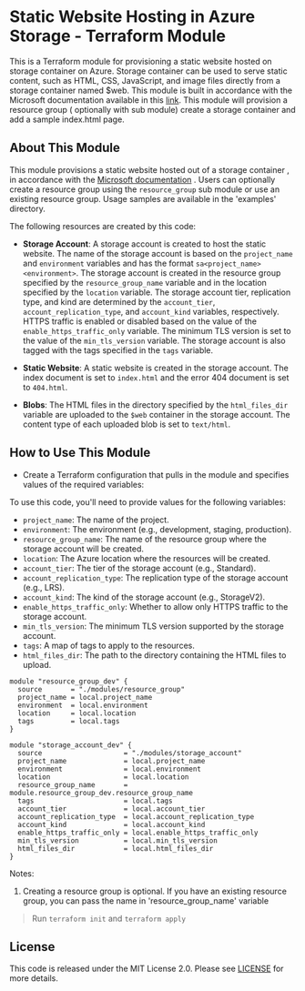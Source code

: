 # Static Website Hosting in Azure Storage - Terraform Module

This is a Terraform module for provisioning a static website hosted on storage container on Azure.  Storage container can be used to serve static content, such as HTML, CSS, JavaScript, and image files  directly from a storage container named $web. This module is built in accordance with the Microsoft documentation available in this [link](https://learn.microsoft.com/en-us/azure/storage/blobs/storage-blob-static-website). This module will provision a  resource group ( optionally with sub module) create a storage container and add a sample index.html page.

## About This Module

This module provisions a static website hosted out of a storage container , in accordance with the [Microsoft documentation](https://learn.microsoft.com/en-us/azure/storage/blobs/storage-blob-static-website) . Users can optionally create a resource group using the `resource_group` sub module or use an existing resource group. Usage samples are available in the 'examples' directory.

The following resources are created by this code:

- **Storage Account**: A storage account is created to host the static website. The name of the storage account is based on the `project_name` and `environment` variables and has the format `sa<project_name><environment>`. The storage account is created in the resource group specified by the `resource_group_name` variable and in the location specified by the `location` variable. The storage account tier, replication type, and kind are determined by the `account_tier`, `account_replication_type`, and `account_kind` variables, respectively. HTTPS traffic is enabled or disabled based on the value of the `enable_https_traffic_only` variable. The minimum TLS version is set to the value of the `min_tls_version` variable. The storage account is also tagged with the tags specified in the `tags` variable.

- **Static Website**: A static website is created in the storage account. The index document is set to `index.html` and the error 404 document is set to `404.html`.

- **Blobs**: The HTML files in the directory specified by the `html_files_dir` variable are uploaded to the `$web` container in the storage account. The content type of each uploaded blob is set to `text/html`.


## How to Use This Module

- Create a Terraform configuration that pulls in the module and specifies values of the required variables:

To use this code, you'll need to provide values for the following variables:

- `project_name`: The name of the project.
- `environment`: The environment (e.g., development, staging, production).
- `resource_group_name`: The name of the resource group where the storage account will be created.
- `location`: The Azure location where the resources will be created.
- `account_tier`: The tier of the storage account (e.g., Standard).
- `account_replication_type`: The replication type of the storage account (e.g., LRS).
- `account_kind`: The kind of the storage account (e.g., StorageV2).
- `enable_https_traffic_only`: Whether to allow only HTTPS traffic to the storage account.
- `min_tls_version`: The minimum TLS version supported by the storage account.
- `tags`: A map of tags to apply to the resources.
- `html_files_dir`: The path to the directory containing the HTML files to upload.

```
module "resource_group_dev" {
  source       = "./modules/resource_group"
  project_name = local.project_name
  environment  = local.environment
  location     = local.location
  tags         = local.tags
}

module "storage_account_dev" {
  source                    = "./modules/storage_account"
  project_name              = local.project_name
  environment               = local.environment
  location                  = local.location
  resource_group_name       = module.resource_group_dev.resource_group_name
  tags                      = local.tags
  account_tier              = local.account_tier
  account_replication_type  = local.account_replication_type
  account_kind              = local.account_kind
  enable_https_traffic_only = local.enable_https_traffic_only
  min_tls_version           = local.min_tls_version
  html_files_dir            = local.html_files_dir
}
```

Notes: 
1. Creating a resource group is optional. If you have an existing resource group, you can pass the name in 'resource_group_name' variable

> Run `terraform init` and `terraform apply`

## License

This code is released under the MIT License 2.0. Please see [LICENSE](https://github.com/aswathicloudlab/terraform-azure-static-website/blob/main/LICENSE) for more details.
